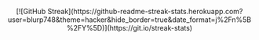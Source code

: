 <p align="center">
[![GitHub Streak](https://github-readme-streak-stats.herokuapp.com?user=blurp748&theme=hacker&hide_border=true&date_format=j%2Fn%5B%2FY%5D)](https://git.io/streak-stats)
</p>
<!--
**blurp748/blurp748** is a ✨ _special_ ✨ repository because its `README.md` (this file) appears on your GitHub profile.

Here are some ideas to get you started:

- 🔭 I’m currently working on ...
- 🌱 I’m currently learning ...
- 👯 I’m looking to collaborate on ...
- 🤔 I’m looking for help with ...
- 💬 Ask me about ...
- 📫 How to reach me: ...
- 😄 Pronouns: ...
- ⚡ Fun fact: ...
-->
